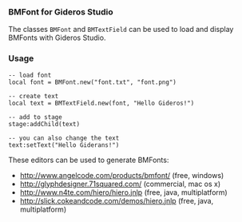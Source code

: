 ### BMFont for Gideros Studio

The classes `BMFont` and `BMTextField` can be used to load and display BMFonts with Gideros Studio.

### Usage

    -- load font
    local font = BMFont.new("font.txt", "font.png")
    
    -- create text
    local text = BMTextField.new(font, "Hello Gideros!")
    
    -- add to stage
    stage:addChild(text)
    
    -- you can also change the text
    text:setText("Hello Giderans!")


These editors can be used to generate BMFonts:

* http://www.angelcode.com/products/bmfont/ (free, windows)
* http://glyphdesigner.71squared.com/ (commercial, mac os x)
* http://www.n4te.com/hiero/hiero.jnlp (free, java, multiplatform)
* http://slick.cokeandcode.com/demos/hiero.jnlp (free, java, multiplatform)
